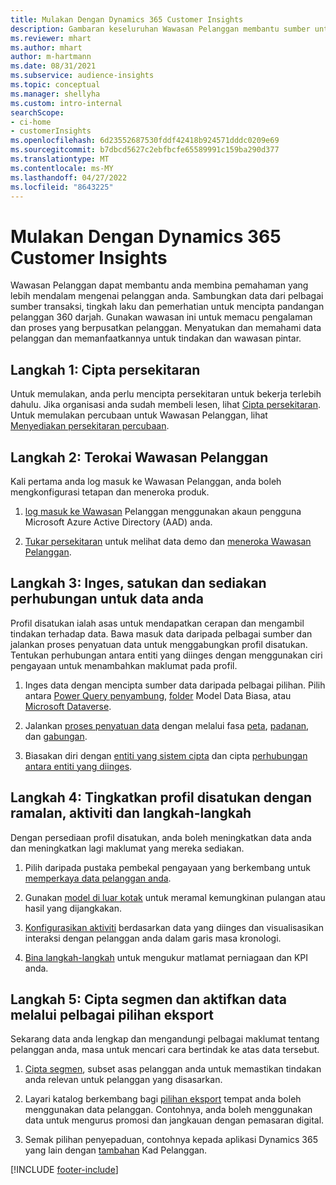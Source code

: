 ```yaml
---
title: Mulakan Dengan Dynamics 365 Customer Insights
description: Gambaran keseluruhan Wawasan Pelanggan membantu sumber untuk bermula dengan cepat.
ms.reviewer: mhart
ms.author: mhart
author: m-hartmann
ms.date: 08/31/2021
ms.subservice: audience-insights
ms.topic: conceptual
ms.manager: shellyha
ms.custom: intro-internal
searchScope:
- ci-home
- customerInsights
ms.openlocfilehash: 6d23552687530fddf42418b924571dddc0209e69
ms.sourcegitcommit: b7dbcd5627c2ebfbcfe65589991c159ba290d377
ms.translationtype: MT
ms.contentlocale: ms-MY
ms.lasthandoff: 04/27/2022
ms.locfileid: "8643225"
---
```

# <a name="get-started-with-dynamics-365-customer-insights"></a>Mulakan Dengan Dynamics 365 Customer Insights

Wawasan Pelanggan dapat membantu anda membina pemahaman yang lebih mendalam mengenai pelanggan anda. Sambungkan data dari pelbagai sumber transaksi, tingkah laku dan pemerhatian untuk mencipta pandangan pelanggan 360 darjah. Gunakan wawasan ini untuk memacu pengalaman dan proses yang berpusatkan pelanggan. Menyatukan dan memahami data pelanggan dan memanfaatkannya untuk tindakan dan wawasan pintar.

## <a name="step-1-create-an-environment"></a>Langkah 1: Cipta persekitaran

Untuk memulakan, anda perlu mencipta persekitaran untuk bekerja terlebih dahulu. Jika organisasi anda sudah membeli lesen, lihat [Cipta persekitaran](create-environment.md). Untuk memulakan percubaan untuk Wawasan Pelanggan, lihat [Menyediakan persekitaran percubaan](trial-signup.md). 

## <a name="step-2-explore-customer-insights"></a>Langkah 2: Terokai Wawasan Pelanggan

Kali pertama anda log masuk ke Wawasan Pelanggan, anda boleh mengkonfigurasi tetapan dan meneroka produk.

1. [log masuk ke Wawasan](https://home.ci.ai.dynamics.com) Pelanggan menggunakan akaun pengguna Microsoft Azure Active Directory (AAD) anda.

1. [Tukar persekitaran](manage-environments.md#switch-environments) untuk melihat data demo dan [meneroka Wawasan Pelanggan](home.md).

##  <a name="step-3-ingest-unify-and-set-up-relationships-for-your-data"></a>Langkah 3: Inges, satukan dan sediakan perhubungan untuk data anda

Profil disatukan ialah asas untuk mendapatkan cerapan dan mengambil tindakan terhadap data. Bawa masuk data daripada pelbagai sumber dan jalankan proses penyatuan data untuk menggabungkan profil disatukan. Tentukan perhubungan antara entiti yang diinges dengan menggunakan ciri pengayaan untuk menambahkan maklumat pada profil. 

1. Inges data dengan mencipta sumber data daripada pelbagai pilihan. Pilih antara [Power Query penyambung](connect-power-query.md), [folder](connect-common-data-model.md) Model Data Biasa, atau [Microsoft Dataverse](connect-dataverse-managed-lake.md). 

1. Jalankan [proses penyatuan data](data-unification.md) dengan melalui fasa [peta](map-entities.md), [padanan](match-entities.md), dan [gabungan](merge-entities.md).

1. Biasakan diri dengan [entiti yang sistem cipta](entities.md) dan cipta [perhubungan antara entiti yang diinges](relationships.md).
    
## <a name="step-4-enhance-unified-profiles-with-predictions-activities-and-measures"></a>Langkah 4: Tingkatkan profil disatukan dengan ramalan, aktiviti dan langkah-langkah

Dengan persediaan profil disatukan, anda boleh meningkatkan data anda dan meningkatkan lagi maklumat yang mereka sediakan.

1. Pilih daripada pustaka pembekal pengayaan yang berkembang untuk [memperkaya data pelanggan anda](enrichment-hub.md).

1. Gunakan [model di luar kotak](predictions-overview.md) untuk meramal kemungkinan pulangan atau hasil yang dijangkakan.

1. [Konfigurasikan aktiviti](activities.md) berdasarkan data yang diinges dan visualisasikan interaksi dengan pelanggan anda dalam garis masa kronologi. 

1. [Bina langkah-langkah](measures.md) untuk mengukur matlamat perniagaan dan KPI anda.
 
## <a name="step-5-create-segments-and-activate-data-through-various-export-options"></a>Langkah 5: Cipta segmen dan aktifkan data melalui pelbagai pilihan eksport

Sekarang data anda lengkap dan mengandungi pelbagai maklumat tentang pelanggan anda, masa untuk mencari cara bertindak ke atas data tersebut. 

1. [Cipta segmen](segments.md), subset asas pelanggan anda untuk memastikan tindakan anda relevan untuk pelanggan yang disasarkan.

1. Layari katalog berkembang bagi [pilihan eksport](export-destinations.md) tempat anda boleh menggunakan data pelanggan. Contohnya, anda boleh menggunakan data untuk mengurus promosi dan jangkauan dengan pemasaran digital.

1. Semak pilihan penyepaduan, contohnya kepada aplikasi Dynamics 365 yang lain dengan [tambahan](customer-card-add-in.md) Kad Pelanggan.  


[!INCLUDE [footer-include](includes/footer-banner.md)]